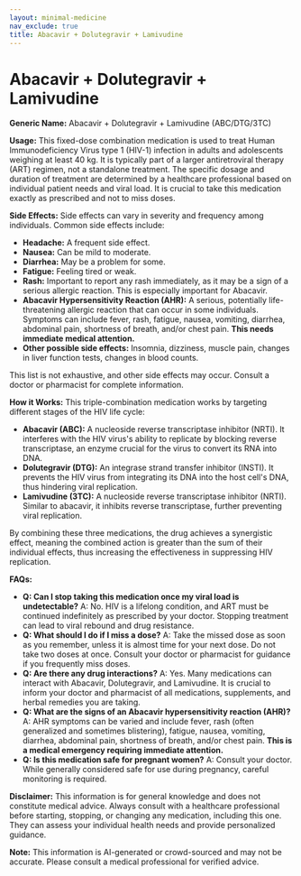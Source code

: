 ```yaml
---
layout: minimal-medicine
nav_exclude: true
title: Abacavir + Dolutegravir + Lamivudine
---
```


# Abacavir + Dolutegravir + Lamivudine

**Generic Name:** Abacavir + Dolutegravir + Lamivudine (ABC/DTG/3TC)

**Usage:**  This fixed-dose combination medication is used to treat Human Immunodeficiency Virus type 1 (HIV-1) infection in adults and adolescents weighing at least 40 kg.  It is typically part of a larger antiretroviral therapy (ART) regimen, not a standalone treatment.  The specific dosage and duration of treatment are determined by a healthcare professional based on individual patient needs and viral load.  It is crucial to take this medication exactly as prescribed and not to miss doses.

**Side Effects:**  Side effects can vary in severity and frequency among individuals. Common side effects include:

* **Headache:** A frequent side effect.
* **Nausea:** Can be mild to moderate.
* **Diarrhea:** May be a problem for some.
* **Fatigue:** Feeling tired or weak.
* **Rash:**  Important to report any rash immediately, as it may be a sign of a serious allergic reaction.  This is especially important for Abacavir.
* **Abacavir Hypersensitivity Reaction (AHR):**  A serious, potentially life-threatening allergic reaction that can occur in some individuals. Symptoms can include fever, rash, fatigue, nausea, vomiting, diarrhea, abdominal pain, shortness of breath, and/or chest pain.  **This needs immediate medical attention.**
* **Other possible side effects:**  Insomnia, dizziness, muscle pain, changes in liver function tests, changes in blood counts.

This list is not exhaustive, and other side effects may occur. Consult a doctor or pharmacist for complete information.

**How it Works:** This triple-combination medication works by targeting different stages of the HIV life cycle:

* **Abacavir (ABC):**  A nucleoside reverse transcriptase inhibitor (NRTI). It interferes with the HIV virus's ability to replicate by blocking reverse transcriptase, an enzyme crucial for the virus to convert its RNA into DNA.
* **Dolutegravir (DTG):** An integrase strand transfer inhibitor (INSTI).  It prevents the HIV virus from integrating its DNA into the host cell's DNA, thus hindering viral replication.
* **Lamivudine (3TC):**  A nucleoside reverse transcriptase inhibitor (NRTI). Similar to abacavir, it inhibits reverse transcriptase, further preventing viral replication.

By combining these three medications, the drug achieves a synergistic effect, meaning the combined action is greater than the sum of their individual effects, thus increasing the effectiveness in suppressing HIV replication.


**FAQs:**

* **Q: Can I stop taking this medication once my viral load is undetectable?** A: No.  HIV is a lifelong condition, and ART must be continued indefinitely as prescribed by your doctor.  Stopping treatment can lead to viral rebound and drug resistance.
* **Q: What should I do if I miss a dose?** A: Take the missed dose as soon as you remember, unless it is almost time for your next dose. Do not take two doses at once.  Consult your doctor or pharmacist for guidance if you frequently miss doses.
* **Q: Are there any drug interactions?** A: Yes.  Many medications can interact with Abacavir, Dolutegravir, and Lamivudine.  It is crucial to inform your doctor and pharmacist of all medications, supplements, and herbal remedies you are taking.
* **Q: What are the signs of an Abacavir hypersensitivity reaction (AHR)?** A:  AHR symptoms can be varied and include fever, rash (often generalized and sometimes blistering), fatigue, nausea, vomiting, diarrhea, abdominal pain, shortness of breath, and/or chest pain.  **This is a medical emergency requiring immediate attention.**
* **Q:  Is this medication safe for pregnant women?** A:  Consult your doctor.  While generally considered safe for use during pregnancy, careful monitoring is required.


**Disclaimer:** This information is for general knowledge and does not constitute medical advice.  Always consult with a healthcare professional before starting, stopping, or changing any medication, including this one.  They can assess your individual health needs and provide personalized guidance.


**Note:** This information is AI-generated or crowd-sourced and may not be accurate. Please consult a medical professional for verified advice.